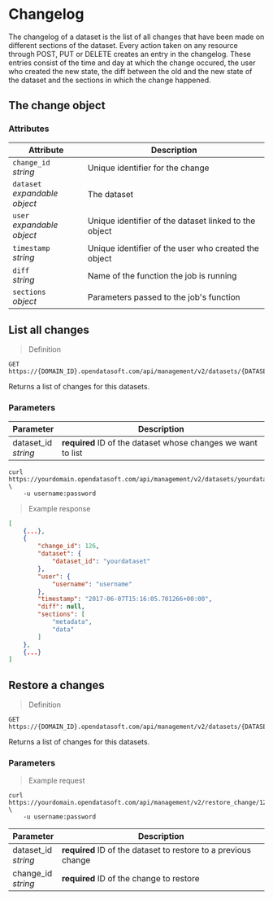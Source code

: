# Changelog

The changelog of a dataset is the list of all changes that have been made on different sections of the dataset. Every action taken on any resource through POST, PUT or DELETE creates an entry in the changelog. These entries consist of the time and day at which the change occured, the user who created the new state, the diff between the old and the new state of the dataset and the sections in which the change happened.

## The change object

### Attributes

Attribute | Description
--------- | -----------
`change_id` <br> *string* | Unique identifier for the change
`dataset` <br> *expandable object* | The dataset 
`user` <br> *expandable object* | Unique identifier of the dataset linked to the object
`timestamp` <br> *string* | Unique identifier of the user who created the object
`diff` <br> *string* | Name of the function the job is running
`sections` <br> *object* | Parameters passed to the job's function

## List all changes

> Definition

```HTTP
GET https://{DOMAIN_ID}.opendatasoft.com/api/management/v2/datasets/{DATASET_ID}/changes/
```

Returns a list of changes for this datasets.

### Parameters

Parameter | Description
--------- | -----------
dataset_id <br> *string* | **required** ID of the dataset whose changes we want to list


```shell
curl https://yourdomain.opendatasoft.com/api/management/v2/datasets/yourdataset/changes/ \
    -u username:password
```


> Example response

```json
[
    {...},
    {
        "change_id": 126,
        "dataset": {
            "dataset_id": "yourdataset"
        },
        "user": {
            "username": "username"
        },
        "timestamp": "2017-06-07T15:16:05.701266+00:00",
        "diff": null,
        "sections": [
            "metadata",
            "data"
        ]
    },
    {...}
]
```



## Restore a changes

> Definition

```HTTP
GET https://{DOMAIN_ID}.opendatasoft.com/api/management/v2/datasets/{DATASET_ID}/restore_change/{CHANGE_ID}/
```

Returns a list of changes for this datasets.

### Parameters

> Example request

```shell
curl https://yourdomain.opendatasoft.com/api/management/v2/restore_change/126/ \
    -u username:password
```

Parameter | Description
--------- | -----------
dataset_id <br> *string* | **required** ID of the dataset to restore to a previous change
change_id <br> *string* | **required** ID of the change to restore

